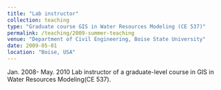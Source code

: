 ```yaml
---
title: "Lab instructor"
collection: teaching
type: "Graduate course GIS in Water Resources Modeling (CE 537)"
permalink: /teaching/2009-summer-teaching
venue: "Department of Civil Engineering, Boise State University"
date: 2009-05-01
location: "Boise, USA"
---
```


Jan. 2008- May. 2010 Lab instructor of a graduate-level course in GIS in Water Resources Modeling(CE 537).

